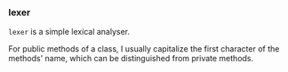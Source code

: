 ### lexer

`lexer` is a simple lexical analyser.

For public methods of a class, I usually capitalize the first character of
the methods' name, which can be distinguished from private methods.

